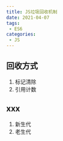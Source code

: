 ```yaml
---
title: JS垃圾回收机制
date: 2021-04-07
tags:
 - ES6
categories: 
 - JS
---
```


## 回收方式

1. 标记清除
2. 引用计数

## xxx

1. 新生代
2. 老生代